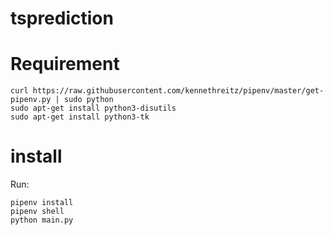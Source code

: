 # tsprediction

# Requirement
```
curl https://raw.githubusercontent.com/kennethreitz/pipenv/master/get-pipenv.py | sudo python
sudo apt-get install python3-disutils
sudo apt-get install python3-tk
```

# install

Run:

```
pipenv install
pipenv shell
python main.py
```
